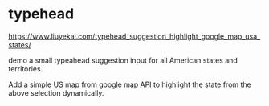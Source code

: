 # typehead
https://www.liuyekai.com/typehead_suggestion_highlight_google_map_usa_states/


demo a small typeahead suggestion input for all American states and territories.

Add a simple US map from google map API to highlight the state from the above selection dynamically.
